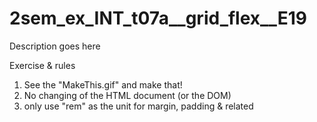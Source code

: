 # 2sem_ex_INT_t07a__grid_flex__E19
Description goes here

Exercise & rules
1. See the "MakeThis.gif" and make that!
2. No changing of the HTML document (or the DOM)
3. only use "rem" as the unit for margin, padding & related
